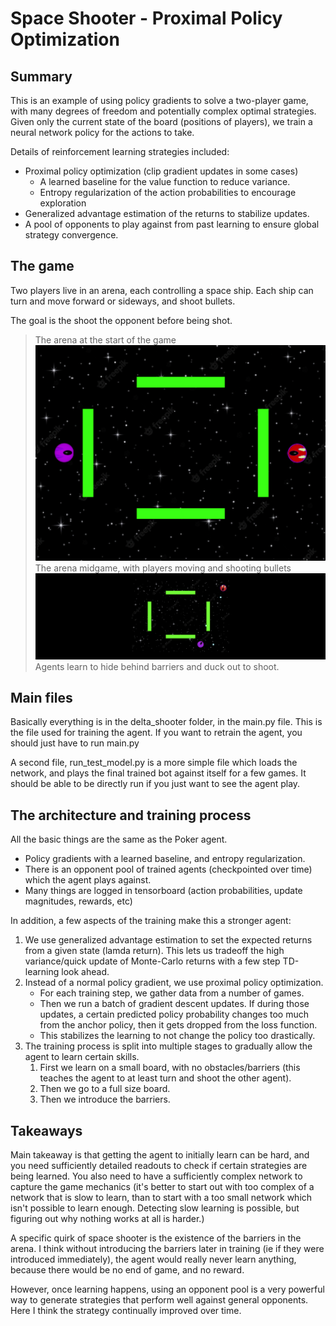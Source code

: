 # Space Shooter - Proximal Policy Optimization

## Summary
This is an example of using policy gradients to solve a two-player game, with many
degrees of freedom and potentially complex optimal strategies.
Given only the current state of the board (positions of players), 
we train a neural network policy for the actions to take. 

Details of reinforcement learning strategies included:
* Proximal policy optimization (clip gradient updates in some cases)
  * A learned baseline for the value function to reduce variance.
  * Entropy regularization of the action probabilities to encourage exploration
* Generalized advantage estimation of the returns to stabilize updates. 
* A pool of opponents to play against from past learning to ensure global strategy convergence.

## The game
Two players live in an arena, each controlling a space ship.
Each ship can turn and move forward or sideways, and shoot bullets.

The goal is the shoot the opponent before being shot. 

> The arena at the start of the game
![Space shooter starting position](images/space-shooter.png)
> The arena midgame, with players moving and shooting bullets
![Space shooter starting position](images/SpaceShooterIngame.jpg)
Agents learn to hide behind barriers and duck out to shoot.

## Main files
Basically everything is in the delta_shooter folder, in the main.py file. 
This is the file used for training the agent. If you want to retrain the agent, 
you should just have to run main.py

A second file, run_test_model.py is a more simple file which loads the network, and 
plays the final trained bot against itself for a few games.
It should be able to be directly run if you just want to see the agent play.

## The architecture and training process
All the basic things are the same as the Poker agent.
* Policy gradients with a learned baseline, and entropy regularization. 
* There is an opponent pool of trained agents (checkpointed over time) which the 
agent plays against. 
* Many things are logged in tensorboard (action probabilities, update magnitudes, rewards, etc)

In addition, a few aspects of the training make this a stronger agent:
1. We use generalized advantage estimation to set the expected returns from a given state (lamda return).
This lets us tradeoff the high variance/quick update of Monte-Carlo returns with a few step TD-learning look ahead. 
2. Instead of a normal policy gradient, we use proximal policy optimization. 
   * For each training step, we gather data from a number of games. 
   * Then we run a batch of gradient descent updates. If during those updates, 
   a certain predicted policy probability changes too much from the anchor policy, 
   then it gets dropped from the loss function. 
   * This stabilizes the learning to not change the policy too drastically.   
3. The training process is split into multiple stages to gradually allow the agent
to learn certain skills.
   1. First we learn on a small board, with no obstacles/barriers 
      (this teaches the agent to at least turn and shoot the other agent).
   2. Then we go to a full size board.
   3. Then we introduce the barriers. 

## Takeaways 
Main takeaway is that getting the agent to initially learn can be hard,
and you need sufficiently detailed readouts to check if certain strategies are being learned. 
You also need to have a sufficiently complex network to capture the game mechanics 
(it's better to start out with too complex of a network that is slow to learn, than to 
start with a too small network which isn't possible to learn enough. 
Detecting slow learning is possible, but figuring out why nothing works at all is harder.)

A specific quirk of space shooter is the existence of the barriers in the arena.
I think without introducing the barriers later in training (ie if they were introduced immediately),
the agent would really never learn anything, because there would be no end of game, and no reward. 

However, once learning happens, using an opponent pool is a very powerful way to generate strategies that
perform well against general opponents. Here I think the strategy continually improved over time.